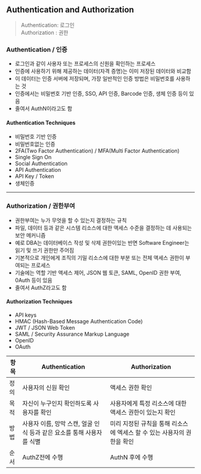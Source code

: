## Authentication and Authorization
> Authentication: 로그인  
> Authorization : 권한  

### Authentication / 인증
- 로그인과 같이 사용자 또는 프로세스의 신원을 확인하는 프로세스
- 인증에 사용하기 위해 제공하는 데이터(자격 증명)는 이미 저장된 데이터와 비교함
- 이 데이터는 인증 서버에 저장되며, 가장 일반적인 인증 방법은 비밀번호를 사용하는 것
- 인증에서는 비밀번호 기반 인증, SSO, API 인증, Barcode 인증, 생체 인증 등이 있음
- 줄여서 AuthN이라고도 함

#### Authentication Techniques
- 비밀번호 기반 인증
- 비밀번호없는 인증
- 2FA(Two Factor Authentication) / MFA(Multi Factor Authentication)
- Single Sign On
- Social Authentication
- API Authentication
- API Key / Token
- 생체인증

-------

### Authorization / 권한부여
- 권한부여는 누가 무엇을 할 수 있는지 결정하는 규칙
- 파일, 데이터 등과 같은 시스템 리소스에 대한 액세스 수준을 결정하는 데 사용되는 보안 메커니즘
- 예로 DBA는 데이터베이스 작성 및 삭제 권한이있는 반면 Software Engineer는 읽기 및 쓰기 권한만 주어짐
- 기본적으로 개인에게 조직의 기밀 리소스에 대한 부분 또는 전체 액세스 권한이 부여되는 프로세스
- 기술에는 역할 기반 액세스 제어, JSON 웹 토큰, SAML, OpenID 권한 부여, 0Auth 등이 있음
- 줄여서 AuthZ라고도 함

#### Authorization Techniques
- API keys
- HMAC (Hash-Based Message Authentication Code)
- JWT / JSON Web Token
- SAML / Security Assurance Markup Language
- OpenID
- OAuth

|항목|Authentication|Authorization|
|------|---|---|
|정의|사용자의 신원 확인|액세스 권한 확인|
|목적|자신이 누구인지 확인하도록 사용자를 확인|사용자에게 특정 리소스에 대한 액세스 권한이 있는지 확인|
|방법|사용자 이름, 망막 스캔, 얼굴 인식 등과 같은 요소를 통해 사용자를 식별|미리 지정된 규칙을 통해 리소스에 엑세스 할 수 있는 사용자의 권한을 확인|
|순서|AuthZ전에 수행|AuthN 후에 수행|





